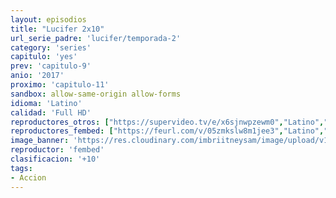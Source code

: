 ```yaml
---
layout: episodios
title: "Lucifer 2x10"
url_serie_padre: 'lucifer/temporada-2'
category: 'series'
capitulo: 'yes'
prev: 'capitulo-9'
anio: '2017'
proximo: 'capitulo-11'
sandbox: allow-same-origin allow-forms
idioma: 'Latino'
calidad: 'Full HD'
reproductores_otros: ["https://supervideo.tv/e/x6sjnwpzewm0","Latino","https://movcloud.net/embed/pt-v0EVkyygQ","Latino"]
reproductores_fembed: ["https://feurl.com/v/05zmkslw8m1jee3","Latino","https://feurl.com/v/pmv57gm889l","Latino","https://feurl.com/v/eno8mjelj0v","Latino"]
image_banner: 'https://res.cloudinary.com/imbriitneysam/image/upload/v1546476989/punisher-banner-min.jpg'
reproductor: 'fembed'
clasificacion: '+10'
tags:
- Accion
---
```












